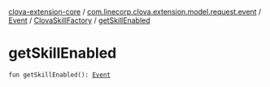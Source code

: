 [clova-extension-core](../../../index.md) / [com.linecorp.clova.extension.model.request.event](../../index.md) / [Event](../index.md) / [ClovaSkillFactory](index.md) / [getSkillEnabled](./get-skill-enabled.md)

# getSkillEnabled

`fun getSkillEnabled(): `[`Event`](../index.md)